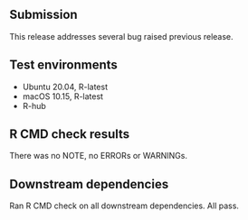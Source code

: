 ## Submission
This release addresses several bug raised previous release.

## Test environments

* Ubuntu 20.04, R-latest
* macOS 10.15, R-latest
* R-hub

## R CMD check results

There was no NOTE, no ERRORs or WARNINGs.

## Downstream dependencies

Ran R CMD check on all downstream dependencies. All pass.
